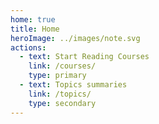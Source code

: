 ```yaml
---
home: true
title: Home
heroImage: ../images/note.svg
actions:
  - text: Start Reading Courses
    link: /courses/
    type: primary
  - text: Topics summaries
    link: /topics/
    type: secondary
---
```


<HomeContent />

